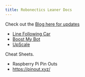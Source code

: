 ```yaml
---
title: Robonectics Leaner Docs
---
```


Check out the [Blog here for updates](https://robonectics.github.io/learner/_posts/2025-03-16-Welcome.md)

- [Line Following Car](https://example.com)
- [Boost My Bot](https://example.com)
- [UpScale](https://example.com)


Cheat Sheets.
- Raspberry Pi Pin Outs
- https://pinout.xyz/
